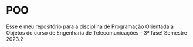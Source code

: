 # POO

Esse é meu repositório para a disciplina de Programação Orientada a Objetos do curso de Engenharia de Telecomunicações - 3ª fase! Semestre 2023.2
